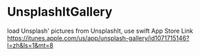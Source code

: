 # UnsplashItGallery
load Unsplash' pictures from UnsplashIt, use swift
App Store Link https://itunes.apple.com/us/app/unsplash-gallery/id1071715146?l=zh&ls=1&mt=8
